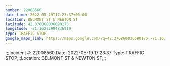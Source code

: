 ```yaml
---
number: 22008560
date_time: 2022-05-19T17:23:37+00:00
location: BELMONT ST & NEWTON ST
latitude: 42.376860036690175
longitude: -71.16272994836919
type: TRAFFIC STOP
google_maps_link: https://maps.google.com/?q=42.376860036690175,-71.16272994836919
---
```


;;;Incident #: 22008560  Date: 2022-05-19 17:23:37  Type: TRAFFIC STOP;;;Location: BELMONT ST & NEWTON ST;;;
